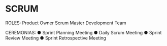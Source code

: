 # SCRUM


ROLES:
Product Owner
Scrum Master
Development Team

CEREMONIAS:
● Sprint Planning Meeting
● Daily Scrum Meeting
● Sprint Review Meeting
● Sprint Retrospective Meeting
